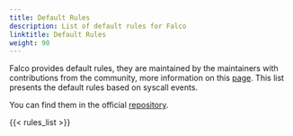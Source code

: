 ```yaml
---
title: Default Rules
description: List of default rules for Falco
linktitle: Default Rules
weight: 90
---
```


Falco provides default rules, they are maintained by the maintainers with contributions from the community, more information on this [page](/docs/rules/default-custom/). This list presents the default rules based on syscall events.

You can find them in the official [repository](https://github.com/falcosecurity/rules/blob/main/rules/falco_rules.yaml).

{{< rules_list >}}